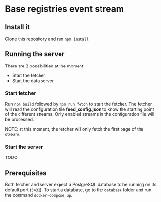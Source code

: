 # Base registries event stream

## Install it

Clone this repository and run `npm install`

## Running the server

There are 2 possibilities at the moment:

* Start the fetcher
* Start the data server

### Start fetcher

Run `npm build` followed by `npm run fetch` to start the fetcher. The fetcher will read the configuration file **feed_config.json** to know the starting point of the different streams. Only enabled streams in the configuration file will be processed.

NOTE: at this moment, the fetcher will only fetch the first page of the stream.

### Start the server

TODO

## Prerequisites

Both fetcher and server expect a PostgreSQL database to be running on its default port (`5432`). To start a database, go to the `database` folder and run the command `docker-compose up`.
